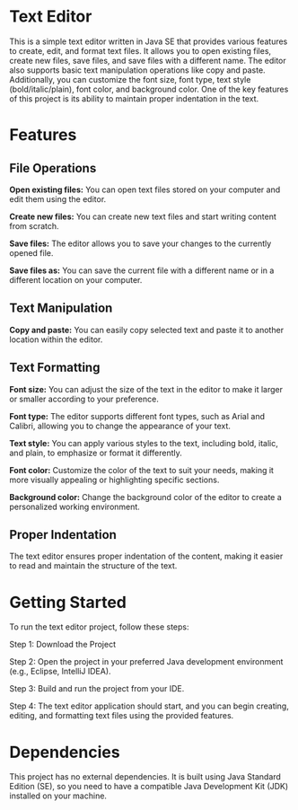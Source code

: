 # Text Editor
This is a simple text editor written in Java SE that provides various features to create, edit, and format text files. It allows you to open existing files, create new files, save files, and save files with a different name. The editor also supports basic text manipulation operations like copy and paste. Additionally, you can customize the font size, font type, text style (bold/italic/plain), font color, and background color. One of the key features of this project is its ability to maintain proper indentation in the text.

# Features
## File Operations
**Open existing files:** You can open text files stored on your computer and edit them using the editor.

**Create new files:** You can create new text files and start writing content from scratch.

**Save files:** The editor allows you to save your changes to the currently opened file.

**Save files as:** You can save the current file with a different name or in a different location on your computer.

## Text Manipulation
**Copy and paste:** You can easily copy selected text and paste it to another location within the editor.
## Text Formatting
**Font size:** You can adjust the size of the text in the editor to make it larger or smaller according to your preference.

**Font type:** The editor supports different font types, such as Arial and Calibri, allowing you to change the appearance of your text.

**Text style:** You can apply various styles to the text, including bold, italic, and plain, to emphasize or format it differently.

**Font color:** Customize the color of the text to suit your needs, making it more visually appealing or highlighting specific sections.

**Background color:** Change the background color of the editor to create a personalized working environment.
## Proper Indentation
The text editor ensures proper indentation of the content, making it easier to read and maintain the structure of the text.

# Getting Started
To run the text editor project, follow these steps:

Step 1: Download the Project

Step 2: Open the project in your preferred Java development environment (e.g., Eclipse, IntelliJ IDEA).

Step 3: Build and run the project from your IDE.

Step 4: The text editor application should start, and you can begin creating, editing, and formatting text files using the provided features.

# Dependencies
This project has no external dependencies. It is built using Java Standard Edition (SE), so you need to have a compatible Java Development Kit (JDK) installed on your machine.

